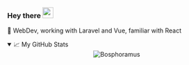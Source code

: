 ### Hey there <img src="https://media.giphy.com/media/hvRJCLFzcasrR4ia7z/giphy.gif" width="25px">

🚀 WebDev, working with Laravel and Vue, familiar with React

<details open>
  <summary>📈 My GitHub Stats</summary>
  <div align="center">
    <img src="https://github-readme-stats.vercel.app/api?username=Bosphoramus&show_icons=true&theme=gotham" alt="Bosphoramus" />
  </div>
</details>
